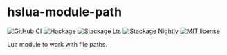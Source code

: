 # hslua-module-path

[![GitHub CI][CI badge]](https://github.com/hslua/hslua-module-paths/actions)
[![Hackage][Hackage badge]](https://hackage.haskell.org/package/hslua-module-path)
[![Stackage Lts][Stackage Lts badge]](http://stackage.org/lts/package/hslua-module-path)
[![Stackage Nightly][Stackage Nightly badge]](http://stackage.org/nightly/package/hslua-module-path)
[![MIT license][License badge]](LICENSE)

[CI badge]: https://github.com/hslua/hslua-module-path/workflows/CI/badge.svg
[Hackage badge]: https://img.shields.io/hackage/v/hslua-module-path.svg?logo=haskell
[Stackage Lts badge]: http://stackage.org/package/hslua-module-path/badge/lts
[Stackage Nightly badge]: http://stackage.org/package/hslua-module-path/badge/nightly
[License badge]: https://img.shields.io/badge/license-MIT-blue.svg

Lua module to work with file paths.
